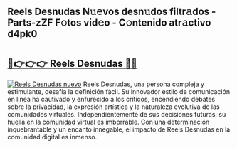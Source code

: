 ## Reels Desnudas N𝚞𝚎vos desn𝚞dos filtr𝚊dos - Parts-zZF F𝚘tos vid𝚎o - C𝚘ntenido atr𝚊ctivo d4pk0

# <h2><a href="http://mbbeclo.tromn.icu/?c=Reels+Desnudas">🔗👉👉👉 Reels Desnudas 🔗🔗</a></h2>

[![Reels Desnudas nuevo](https://i.imgur.com/pEAQMta.gif)](http://mbbeclo.tromn.icu/?c=Reels+Desnudas)
Reels Desnudas, una persona compleja y estimulante, desafía la definición fácil. Su innovador estilo de comunicación en línea ha cautivado y enfurecido a los críticos, encendiendo debates sobre la privacidad, la expresión artística y la naturaleza evolutiva de las comunidades virtuales. Independientemente de sus decisiones futuras, su huella en la comunidad virtual es imborrable. Con una determinación inquebrantable y un encanto innegable, el impacto de Reels Desnudas en la comunidad digital es inmenso.
